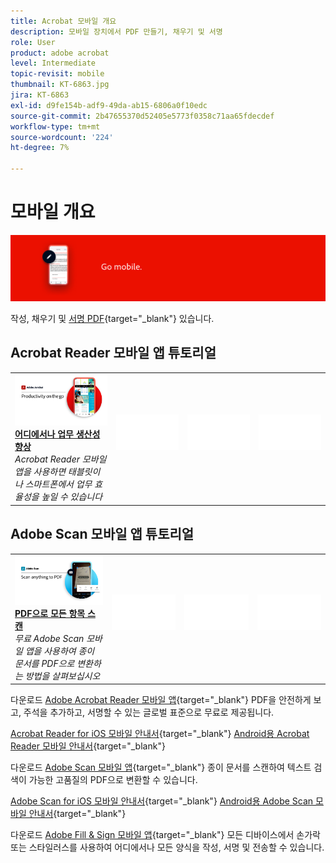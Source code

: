 ```yaml
---
title: Acrobat 모바일 개요
description: 모바일 장치에서 PDF 만들기, 채우기 및 서명
role: User
product: adobe acrobat
level: Intermediate
topic-revisit: mobile
thumbnail: KT-6863.jpg
jira: KT-6863
exl-id: d9fe154b-adf9-49da-ab15-6806a0f10edc
source-git-commit: 2b47655370d52405e5773f0358c71aa65fdecdef
workflow-type: tm+mt
source-wordcount: '224'
ht-degree: 7%

---
```


# 모바일 개요

![Acrobat 모바일 이미지](../assets/Hero-Mobile.png)

작성, 채우기 및 [서명 PDF](https://www.adobe.com/kr/acrobat/online/sign-pdf.html){target="_blank"}  있습니다.

## Acrobat Reader 모바일 앱 튜토리얼

<table style="table-layout:fixed">
<tr>
  <td>
    <a href="../getting-started/productivity.md">
      <img alt="어디에서나 업무 생산성 향상" src="../assets/Productivity_1280.png" />
    </a>
    <div>
     <a href="../getting-started/productivity.md"><strong>어디에서나 업무 생산성 향상</strong></a>
    </div>
    <em>Acrobat Reader 모바일 앱을 사용하면 태블릿이나 스마트폰에서 업무 효율성을 높일 수 있습니다</em>
    <br>
  </td>
  <td>
   <img alt="스페이서" src="../assets/Whitespacer.png" />
    <div>
    <br>
  </td>
  <td>
   <img alt="스페이서" src="../assets/Whitespacer.png" />
    <div>
    <br>
  </td>
   <td>
   <img alt="스페이서" src="../assets/Whitespacer.png" />
    <div>
    <br>
  </td>
</tr>
</table>

## Adobe Scan 모바일 앱 튜토리얼

<table style="table-layout:fixed">
<tr>
  <td>
    <a href="scan-mobile-app.md">
      <img alt="PDF으로 모든 항목 스캔" src="../assets/Scanmobile.png" />
    </a>
    <div>
     <a href="scan-mobile-app.md"><strong>PDF으로 모든 항목 스캔</strong></a>
    </div>
    <em>무료 Adobe Scan 모바일 앱을 사용하여 종이 문서를 PDF으로 변환하는 방법을 살펴보십시오</em>
    <br>
  </td>
  <td>
   <img alt="스페이서" src="../assets/Whitespacer.png" />
    <div>
    <br>
  </td>
  <td>
   <img alt="스페이서" src="../assets/Whitespacer.png" />
    <div>
    <br>
  </td>
   <td>
   <img alt="스페이서" src="../assets/Whitespacer.png" />
    <div>
    <br>
  </td>
</tr>
</table>

다운로드 [Adobe Acrobat Reader 모바일 앱](https://www.adobe.com/acrobat/mobile/acrobat-reader.html){target="_blank"} PDF을 안전하게 보고, 주석을 추가하고, 서명할 수 있는 글로벌 표준으로 무료로 제공됩니다.

[Acrobat Reader for iOS 모바일 안내서](https://www.adobe.com/devnet-docs/acrobat/ios/kr/){target="_blank"}
[Android용 Acrobat Reader 모바일 안내서](https://www.adobe.com/devnet-docs/acrobat/android/kr/){target="_blank"}

다운로드 [Adobe Scan 모바일 앱](https://www.adobe.com/acrobat/mobile/scanner-app.html){target="_blank"} 종이 문서를 스캔하여 텍스트 검색이 가능한 고품질의 PDF으로 변환할 수 있습니다.

[Adobe Scan for iOS 모바일 안내서](https://www.adobe.com/devnet-docs/adobescan/ios/en/){target="_blank"}
[Android용 Adobe Scan 모바일 안내서](https://www.adobe.com/devnet-docs/adobescan/android/en/){target="_blank"}

다운로드 [Adobe Fill &amp; Sign 모바일 앱](https://www.adobe.com/acrobat/mobile/fill-sign-pdfs.html){target="_blank"} 모든 디바이스에서 손가락 또는 스타일러스를 사용하여 어디에서나 모든 양식을 작성, 서명 및 전송할 수 있습니다.
